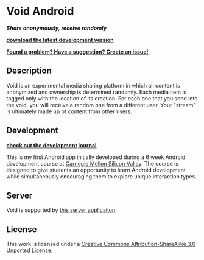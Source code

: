 # Void Android
***Share anonymously, receive randomly***

**[download the latest development version](https://www.dropbox.com/s/y4945hwxlrwvzrk/Void-debug-unaligned.apk)**

**[Found a problem? Have a suggestion? Create an issue!](https://github.com/discom4rt/void-android/issues)**

## Description

Void is an experimental media sharing platform in which all content is anonymized and ownership is determined randomly.  Each media item is tagged only with the location of its creation. For each one that you send into the void, you will receive a random one from a different user.  Your "stream" is ultimately made up of content from other users.

## Development
**[check out the development journal](https://github.com/discom4rt/void-android/blob/master/JOURNAL.md)**

This is my first Android app initially developed during a 6 week Android development course at [Carnegie Mellon Silicon Valley](http://www.cmu.edu/silicon-valley/).  The course is designed to give students an opportunity to learn Android development while simultaneously encouraging them to explore unique interaction types.

## Server

Void is supported by [this server applicaiton](https://github.com/discom4rt/void-server).

## License

This work is licensed under a <a rel="license" href="http://creativecommons.org/licenses/by-sa/3.0/deed.en_US">Creative Commons Attribution-ShareAlike 3.0 Unported License</a>.